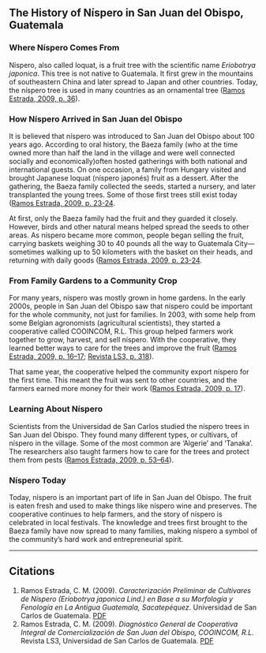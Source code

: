 ## The History of Níspero in San Juan del Obispo, Guatemala

### Where Níspero Comes From

Níspero, also called loquat, is a fruit tree with the scientific name *Eriobotrya japonica*. This tree is not native to Guatemala. It first grew in the mountains of southeastern China and later spread to Japan and other countries. Today, the níspero tree is used in many countries as an ornamental tree ([Ramos Estrada, 2009, p. 36](http://biblioteca.usac.edu.gt/tesis/01/01_2473.pdf)).

### How Níspero Arrived in San Juan del Obispo

It is believed that níspero was introduced to San Juan del Obispo about 100 years ago. According to oral history, the Baeza family (who at the time owned more than half the land in the village and were well connected socially and economically)often hosted gatherings with both national and international guests. On one occasion, a family from Hungary visited and brought Japanese loquat (níspero japonés) fruit as a dessert. After the gathering, the Baeza family collected the seeds, started a nursery, and later transplanted the young trees. Some of those first trees still exist today ([Ramos Estrada, 2009, p. 23-24](http://biblioteca.usac.edu.gt/tesis/01/01_2473.pdf).

At first, only the Baeza family had the fruit and they guarded it closely. However, birds and other natural means helped spread the seeds to other areas. As níspero became more common, people began selling the fruit, carrying baskets weighing 30 to 40 pounds all the way to Guatemala City—sometimes walking up to 50 kilometers with the basket on their heads, and returning with daily goods ([Ramos Estrada, 2009, p. 23-24](http://biblioteca.usac.edu.gt/tesis/01/01_2473.pdf).

### From Family Gardens to a Community Crop

For many years, níspero was mostly grown in home gardens. In the early 2000s, people in San Juan del Obispo saw that níspero could be important for the whole community, not just for families. In 2003, with some help from some Belgian agronomists (agricultural scientists), they started a cooperative called COOINCOM, R.L. This group helped farmers work together to grow, harvest, and sell níspero. With the cooperative, they learned better ways to care for the trees and improve the fruit ([Ramos Estrada, 2009, p. 16–17](http://biblioteca.usac.edu.gt/tesis/01/01_2473.pdf); [Revista LS3, p. 318](https://ls3.usac.edu.gt/revindex/articulos/editor5-r138_pi313_pfi327_ra75213.pdf)).

That same year, the cooperative helped the community export níspero for the first time. This meant the fruit was sent to other countries, and the farmers earned more money for their work ([Ramos Estrada, 2009, p. 17](http://biblioteca.usac.edu.gt/tesis/01/01_2473.pdf)).

### Learning About Níspero

Scientists from the Universidad de San Carlos studied the níspero trees in San Juan del Obispo. They found many different types, or cultivars, of níspero in the village. Some of the most common are ‘Algerie’ and ‘Tanaka’. The researchers also taught farmers how to care for the trees and protect them from pests ([Ramos Estrada, 2009, p. 53–64](http://biblioteca.usac.edu.gt/tesis/01/01_2473.pdf)).

### Níspero Today

Today, níspero is an important part of life in San Juan del Obispo. The fruit is eaten fresh and used to make things like níspero wine and preserves. The cooperative continues to help farmers, and the story of níspero is celebrated in local festivals. The knowledge and trees first brought to the Baeza family have now spread to many families, making níspero a symbol of the community’s hard work and entrepreneurial spirit.

---

## Citations

1. Ramos Estrada, C. M. (2009). *Caracterización Preliminar de Cultivares de Níspero (Eriobotrya japonica Lind.) en Base a su Morfología y Fenología en La Antigua Guatemala, Sacatepéquez*. Universidad de San Carlos de Guatemala. [PDF](http://biblioteca.usac.edu.gt/tesis/01/01_2473.pdf)
2. Ramos Estrada, C. M. (2009). *Diagnóstico General de Cooperativa Integral de Comercialización de San Juan del Obispo, COOINCOM, R.L.* Revista LS3, Universidad de San Carlos de Guatemala. [PDF](https://ls3.usac.edu.gt/revindex/articulos/editor5-r138_pi313_pfi327_ra75213.pdf)